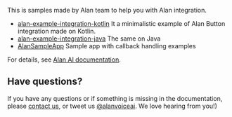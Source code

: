 This is samples made by Alan team to help you with Alan integration.

* [alan-example-integration-kotlin](/alan-example-integration-kotlin) It a minimalistic example of Alan Button integration made on Kotlin. 
* [alan-example-integration-java](/alan-example-integration-java) The same on Java
* [AlanSampleApp](/AlanSampleApp) Sample app with callback handling examples 


For details, see [Alan AI documentation]( https://alan.app/docs/client-api/android/android-api).

## Have questions?
If you have any questions or if something is missing in the documentation, please [contact us](mailto:support@alan.app), or tweet us [@alanvoiceai](https://twitter.com/alanvoiceai). We love hearing from you!)
